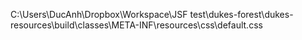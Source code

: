 C:\Users\DucAnh\Dropbox\Workspace\JSF test\dukes-forest\dukes-resources\build\classes\META-INF\resources\css\default.css
